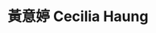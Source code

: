 ---
chinese_name: 黃意婷
english_name: Cecilia Haung 
title: 黃意婷 Cecilia Haung 
id: huangcecilia
collection: members
position: Part-time Research Assistant
type: part-time research assistant
department: 經濟學系碩士班二年級
image_path: https://source.unsplash.com/collection/139386/600x600?a=.png
photo: pt_ra/bio-photo.jpg
blurb: 123
---